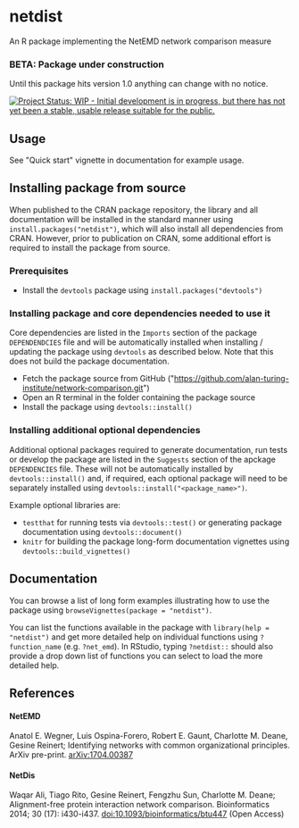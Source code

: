 # netdist
An R package implementing the NetEMD network comparison measure

### BETA: Package under construction
Until this package hits version 1.0 anything can change with no notice.

[![Project Status: WIP - Initial development is in progress, but there has not yet been a stable, usable release suitable for the public.](http://www.repostatus.org/badges/latest/wip.svg)](http://www.repostatus.org/#wip)

## Usage
See "Quick start" vignette in documentation for example usage.

## Installing package from source
When published to the CRAN package repository, the library and all documentation
will be installed in the standard manner using `install.packages("netdist")`,
which will also install all dependencies from CRAN. However, prior to publication
on CRAN, some additional effort is required to install the package from source.

### Prerequisites
- Install the `devtools` package using `install.packages("devtools")`

### Installing package and core dependencies needed to use it
Core dependencies are listed in the `Imports` section of the package 
`DEPENDENDCIES` file and will be automatically installed when installing / 
updating the package using `devtools` as described below. Note that this does
not build the package documentation.

  - Fetch the package source from GitHub 
  ("https://github.com/alan-turing-institute/network-comparison.git")
  - Open an R terminal in the folder containing the package source
  - Install the package using `devtools::install()`
  
### Installing additional optional dependencies
Additional optional packages required to generate documentation, run tests or 
develop the package are listed in the `Suggests` section of the apckage 
`DEPENDENCIES`  file. These will not be automatically installed by 
`devtools::install()` and, if required, each optional package will need to be 
separately installed using `devtools::install("<package_name>")`.

Example optional libraries are:

- `testthat` for running tests via `devtools::test()` or generating package 
documentation using `devtools::document()`
- `knitr` for building the package long-form documentation vignettes using
`devtools::build_vignettes()`

## Documentation
You can browse a list of long form examples illustrating how to use the package
using `browseVignettes(package = "netdist")`.

You can list the functions available in the package with `library(help = "netdist")`
and get more detailed help on individual functions using `?function_name` (e.g.
`?net_emd`). In RStudio, typing `?netdist::` should also provide a drop down list
of functions you can select to load the more detailed help.

## References
#### NetEMD
Anatol E. Wegner, Luis Ospina-Forero, Robert E. Gaunt, Charlotte M. Deane, Gesine Reinert; Identifying networks with common organizational principles. ArXiv pre-print. [arXiv:1704.00387](https://arxiv.org/abs/1704.00387)

#### NetDis
Waqar Ali, Tiago Rito, Gesine Reinert, Fengzhu Sun, Charlotte M. Deane; Alignment-free protein interaction network comparison. Bioinformatics 2014; 30 (17): i430-i437. [doi:10.1093/bioinformatics/btu447](https://dx.doi.org/10.1093/bioinformatics/btu447) (Open Access)
